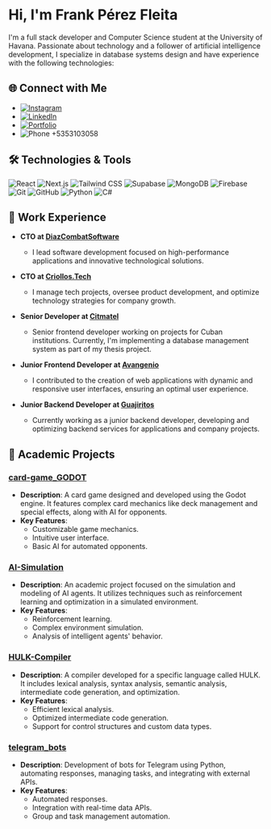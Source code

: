 # Hi, I'm Frank Pérez Fleita

I'm a full stack developer and Computer Science student at the University of Havana. Passionate about technology and a follower of artificial intelligence development, I specialize in database systems design and have experience with the following technologies:

## 🌐 Connect with Me
- [![Instagram](https://img.shields.io/badge/-Instagram-E4405F?logo=instagram&logoColor=white&style=for-the-badge)](https://www.instagram.com/frankperez24)
- [![LinkedIn](https://img.shields.io/badge/-LinkedIn-0077B5?logo=linkedin&logoColor=white&style=for-the-badge)](https://www.linkedin.com/in/frank-p%C3%A9rez-fleita-480153212)
- [![Portfolio](https://img.shields.io/badge/-Portfolio-000000?logo=vercel&logoColor=white&style=for-the-badge)](https://frankperezfleita.vercel.app)
- ![Phone](https://img.shields.io/badge/-Phone-25D366?logo=whatsapp&logoColor=white&style=for-the-badge) +5353103058


## 🛠️ Technologies & Tools
![React](https://img.shields.io/badge/-React-61DAFB?logo=react&logoColor=white&style=for-the-badge)
![Next.js](https://img.shields.io/badge/-Next.js-000000?logo=next.js&logoColor=white&style=for-the-badge)
![Tailwind CSS](https://img.shields.io/badge/-Tailwind_CSS-38B2AC?logo=tailwind-css&logoColor=white&style=for-the-badge)
![Supabase](https://img.shields.io/badge/-Supabase-3ECF8E?logo=supabase&logoColor=white&style=for-the-badge)
![MongoDB](https://img.shields.io/badge/-MongoDB-47A248?logo=mongodb&logoColor=white&style=for-the-badge)
![Firebase](https://img.shields.io/badge/-Firebase-FFCA28?logo=firebase&logoColor=black&style=for-the-badge)
![Git](https://img.shields.io/badge/-Git-F05032?logo=git&logoColor=white&style=for-the-badge)
![GitHub](https://img.shields.io/badge/-GitHub-181717?logo=github&logoColor=white&style=for-the-badge)
![Python](https://img.shields.io/badge/-Python-3776AB?logo=python&logoColor=white&style=for-the-badge)
![C#](https://img.shields.io/badge/-C%23-239120?logo=csharp&logoColor=white&style=for-the-badge)


## 💼 Work Experience
- **CTO at [DiazCombatSoftware](https://diazcombatsoftware.com)**
  - I lead software development focused on high-performance applications and innovative technological solutions.

- **CTO at [Criollos.Tech](https://criollos.tech)**
  - I manage tech projects, oversee product development, and optimize technology strategies for company growth.

- **Senior Developer at [Citmatel](https://www.citmatel.cu/)**
  - Senior frontend developer working on projects for Cuban institutions. Currently, I'm implementing a database management system as part of my thesis project.

- **Junior Frontend Developer at [Avangenio](https://www.linkedin.com/company/grupo-avangenio/)**
  - I contributed to the creation of web applications with dynamic and responsive user interfaces, ensuring an optimal user experience.

- **Junior Backend Developer at [Guajiritos](https://www.guajiritos.com/home)**
  - Currently working as a junior backend developer, developing and optimizing backend services for applications and company projects.

## 🚀 Academic Projects
### [card-game_GODOT](https://github.com/frankperez-github/card-game_GODOT)
- **Description**: A card game designed and developed using the Godot engine. It features complex card mechanics like deck management and special effects, along with AI for opponents.
- **Key Features**:
  - Customizable game mechanics.
  - Intuitive user interface.
  - Basic AI for automated opponents.

### [AI-Simulation](https://github.com/frankperez-github/AI-Simulation)
- **Description**: An academic project focused on the simulation and modeling of AI agents. It utilizes techniques such as reinforcement learning and optimization in a simulated environment.
- **Key Features**:
  - Reinforcement learning.
  - Complex environment simulation.
  - Analysis of intelligent agents' behavior.

### [HULK-Compiler](https://github.com/frankperez-github/HULK-Compiler)
- **Description**: A compiler developed for a specific language called HULK. It includes lexical analysis, syntax analysis, semantic analysis, intermediate code generation, and optimization.
- **Key Features**:
  - Efficient lexical analysis.
  - Optimized intermediate code generation.
  - Support for control structures and custom data types.

### [telegram_bots](https://github.com/frankperez-github/telegram_bots)
- **Description**: Development of bots for Telegram using Python, automating responses, managing tasks, and integrating with external APIs.
- **Key Features**:
  - Automated responses.
  - Integration with real-time data APIs.
  - Group and task management automation.

  
